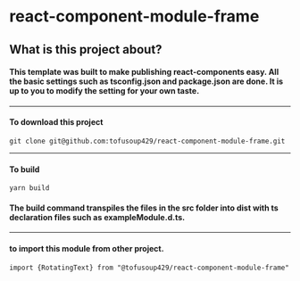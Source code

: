 # react-component-module-frame
## What is this project about?
#### This template was built to make publishing react-components easy. All the basic settings such as tsconfig.json and package.json are done. It is up to you to modify the setting for your own taste.

-----------------------------------------------------------------------------------------------------------------------

#### To download this project  
```
git clone git@github.com:tofusoup429/react-component-module-frame.git
```
----------------------------------------------------------------------------------------------------------------------- 

#### To build
```
yarn build
``` 
#### The build command transpiles the files in the src folder into dist with ts declaration files such as exampleModule.d.ts.

-----------------------------------------------------------------------------------------------------------------------

#### to import this module from other project. 
```
import {RotatingText} from "@tofusoup429/react-component-module-frame"
```


